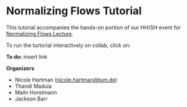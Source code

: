 # Normalizing Flows Tutorial

This tutorial accompanies the hands-on portion of our HH/SH event for [Normalizing Flows Lecture](https://indico.cern.ch/event/1413358/).

To run the turtorial interactively on collab, click on:

**To do:** insert link


**Organizers**
- Nicole Hartman (nicole.hartman@tum.de)
- Thandi Madula
- Mailn Horstmann
- Jackson Barr
